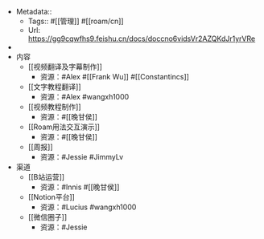 - Metadata::
    - Tags:: #[[管理]] #[[roam/cn]]
    - Url: https://gg9cqwfhs9.feishu.cn/docs/doccno6vidsVr2AZQKdJr1yrVRe
- 
- 内容
    - [[视频翻译及字幕制作]]
        - 资源：#Alex #[[Frank Wu]] #[[Constantincs]]
    - [[文字教程翻译]]
        - 资源：#Alex #wangxh1000
    - [[视频教程制作]]
        - 资源：#[[晚甘侯]]
    - [[Roam用法交互演示]]
        - 资源：#[[晚甘侯]]
    - [[周报]]
        - 资源：#Jessie #JimmyLv
- 渠道
    - [[B站运营]]
        - 资源：#Innis #[[晚甘侯]]
    - [[Notion平台]]
        - 资源：#Lucius #wangxh1000
    - [[微信圈子]]
        - 资源：#Jessie
